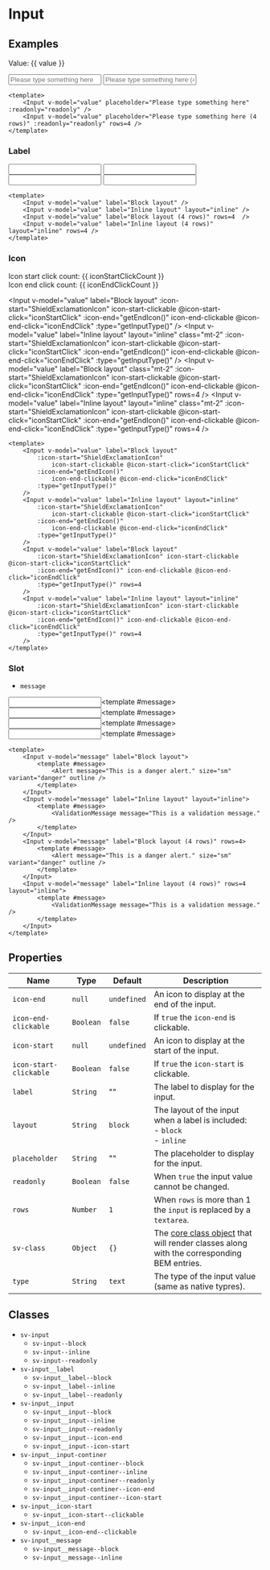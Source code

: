 <script setup>
import { ref } from "vue";
import { Alert, Checkbox, Input, ValidationMessage } from "@/components";
import { EyeIcon, EyeOffIcon, ShieldExclamationIcon } from "@heroicons/vue/outline";

const value = ref("");
const iconEndClickCount = ref(0);
const iconStartClickCount = ref(0);
const readonly = ref(false);

const iconStartClick = () => {
    iconStartClickCount.value += 1;
}

const iconEndClick = () => {
    iconEndClickCount.value += 1;
}

const getEndIcon = () => {
    return iconEndClickCount.value % 2 == 0 ? EyeIcon : EyeOffIcon;
}

const getInputType = () => {
    return iconEndClickCount.value % 2 == 0 ? "text" : "password";
}

const message = ref("");
</script>

# Input

## Examples

Value: {{ value }}

<Checkbox v-model="readonly" label="Readonly?" class="mb-2" />

<Input v-model="value" placeholder="Please type something here" :readonly="readonly" />
<Input v-model="value" placeholder="Please type something here (4 rows)" :readonly="readonly" rows=4 class="mt-2" />

```vue
<template>
    <Input v-model="value" placeholder="Please type something here" :readonly="readonly" />
    <Input v-model="value" placeholder="Please type something here (4 rows)" :readonly="readonly" rows=4 />
</template>
```

### Label

<Input v-model="value" label="Block layout" />
<Input v-model="value" label="Inline layout" layout="inline" class="mt-2" />
<Input v-model="value" label="Block layout (4 rows)" rows=4 class="mt-2" />
<Input v-model="value" label="Inline layout (4 rows)" layout="inline" rows=4 class="mt-2" />

```vue
<template>
    <Input v-model="value" label="Block layout" />
    <Input v-model="value" label="Inline layout" layout="inline" />
    <Input v-model="value" label="Block layout (4 rows)" rows=4  />
    <Input v-model="value" label="Inline layout (4 rows)" layout="inline" rows=4 />
</template>
```

### Icon

<div class="mb-4">
    Icon start click count: {{ iconStartClickCount }}
    <br/>
    Icon end click count: {{ iconEndClickCount }}
</div>

<Input v-model="value" label="Block layout"
    :icon-start="ShieldExclamationIcon" icon-start-clickable @icon-start-click="iconStartClick" 
    :icon-end="getEndIcon()" icon-end-clickable @icon-end-click="iconEndClick"
    :type="getInputType()"
/>
<Input v-model="value" label="Inline layout" layout="inline" class="mt-2" 
    :icon-start="ShieldExclamationIcon" icon-start-clickable @icon-start-click="iconStartClick" 
    :icon-end="getEndIcon()" icon-end-clickable @icon-end-click="iconEndClick"
    :type="getInputType()"
/>
<Input v-model="value" label="Block layout" class="mt-2" 
    :icon-start="ShieldExclamationIcon" icon-start-clickable @icon-start-click="iconStartClick" 
    :icon-end="getEndIcon()" icon-end-clickable @icon-end-click="iconEndClick"
    :type="getInputType()" rows=4
/>
<Input v-model="value" label="Inline layout" layout="inline" class="mt-2" 
    :icon-start="ShieldExclamationIcon" icon-start-clickable @icon-start-click="iconStartClick" 
    :icon-end="getEndIcon()" icon-end-clickable @icon-end-click="iconEndClick"
    :type="getInputType()" rows=4
/>

```vue
<template>
    <Input v-model="value" label="Block layout"
        :icon-start="ShieldExclamationIcon" 
            icon-start-clickable @icon-start-click="iconStartClick" 
        :icon-end="getEndIcon()" 
            icon-end-clickable @icon-end-click="iconEndClick"
        :type="getInputType()"
    />
    <Input v-model="value" label="Inline layout" layout="inline"
        :icon-start="ShieldExclamationIcon" 
            icon-start-clickable @icon-start-click="iconStartClick" 
        :icon-end="getEndIcon()" 
            icon-end-clickable @icon-end-click="iconEndClick"
        :type="getInputType()"
    />
    <Input v-model="value" label="Block layout" 
        :icon-start="ShieldExclamationIcon" icon-start-clickable @icon-start-click="iconStartClick" 
        :icon-end="getEndIcon()" icon-end-clickable @icon-end-click="iconEndClick"
        :type="getInputType()" rows=4
    />
    <Input v-model="value" label="Inline layout" layout="inline" 
        :icon-start="ShieldExclamationIcon" icon-start-clickable @icon-start-click="iconStartClick" 
        :icon-end="getEndIcon()" icon-end-clickable @icon-end-click="iconEndClick"
        :type="getInputType()" rows=4
    />
</template>
```

### Slot

- `message`

<Input v-model="message" label="Block layout"><template #message><Alert message="This is a danger alert." size="sm" outline class="mt-2" variant="danger"/></template></Input>
<Input v-model="message" label="Inline layout" layout="inline" class="mt-2"><template #message><ValidationMessage message="This is a validation message." /></template></Input>
<Input v-model="message" label="Block layout (4 rows)" rows=4 class="mt-2"><template #message><Alert message="This is a danger alert." size="sm" outline class="mt-2" variant="danger"/></template></Input>
<Input v-model="message" label="Inline layout (4 rows)" rows=4 layout="inline" class="mt-2"><template #message><ValidationMessage message="This is a validation message." /></template></Input>

```vue
<template>
    <Input v-model="message" label="Block layout">
        <template #message>
            <Alert message="This is a danger alert." size="sm" variant="danger" outline />
        </template>
    </Input>
    <Input v-model="message" label="Inline layout" layout="inline">
        <template #message>
            <ValidationMessage message="This is a validation message." />
        </template>
    </Input>
    <Input v-model="message" label="Block layout (4 rows)" rows=4>
        <template #message>
            <Alert message="This is a danger alert." size="sm" variant="danger" outline />
        </template>
    </Input>
    <Input v-model="message" label="Inline layout (4 rows)" rows=4 layout="inline">
        <template #message>
            <ValidationMessage message="This is a validation message." />
        </template>
    </Input>
</template>
```

## Properties

| Name                   | Type      | Default     | Description                                                                                                        |
| ---------------------- | --------- | ----------- | ------------------------------------------------------------------------------------------------------------------ |
| `icon-end`             | `null`    | `undefined` | An icon to display at the end of the input.                                                                        |
| `icon-end-clickable`   | `Boolean` | `false`     | If `true` the `icon-end` is clickable.                                                                             |
| `icon-start`           | `null`    | `undefined` | An icon to display at the start of the input.                                                                      |
| `icon-start-clickable` | `Boolean` | `false`     | If `true` the `icon-start` is clickable.                                                                           |
| `label`                | `String`  | ""          | The label to display for the input.                                                                                |
| `layout`               | `String`  | `block`     | The layout of the input when a label is included:<br/>- `block`<br/>- `inline`                                     |
| `placeholder`          | `String`  | ""          | The placeholder to display for the input.                                                                          |
| `readonly`             | `Boolean` | `false`     | When `true` the input value cannot be changed.                                                                     |
| `rows`             | `Number` | `1`     | When `rows` is more than 1 the `input` is replaced by a `textarea`.                                                                     |
| `sv-class`             | `Object`  | `{}`        | The [core class object](/components/core-class) that will render classes along with the corresponding BEM entries. |
| `type`                 | `String`  | `text`      | The type of the input value (same as native typres).                                                               |

## Classes

- `sv-input` 
  - `sv-input--block` 
  - `sv-input--inline`
  - `sv-input--readonly`
- `sv-input__label`
  - `sv-input__label--block` 
  - `sv-input__label--inline`
  - `sv-input__label--readonly`
- `sv-input__input` 
  - `sv-input__input--block` 
  - `sv-input__input--inline`
  - `sv-input__input--readonly`
  - `sv-input__input--icon-end`
  - `sv-input__input--icon-start`
- `sv-input__input-continer` 
  - `sv-input__input-continer--block` 
  - `sv-input__input-continer--inline`
  - `sv-input__input-continer--readonly`
  - `sv-input__input-continer--icon-end`
  - `sv-input__input-continer--icon-start` 
- `sv-input__icon-start`
  - `sv-input__icon-start--clickable`
- `sv-input__icon-end`
  - `sv-input__icon-end--clickable`
- `sv-input__message`
  - `sv-input__message--block` 
  - `sv-input__message--inline`